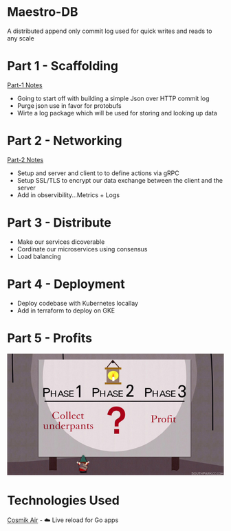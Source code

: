 # Maestro-DB
A distributed append only commit log used for quick writes and reads to any scale 


# Part 1 - Scaffolding
[Part-1 Notes](assets/Part-1%20Notes.md)
- Going to start off with building a simple Json over HTTP commit log
- Purge json use in favor for protobufs
- Wirte a log package which will be used for storing and looking up data

# Part 2 - Networking
[Part-2 Notes](assets/Part-2%20Notes.md)
- Setup and server and client to to define actions via gRPC
- Setup SSL/TLS to encrypt our data exchange between the client and the server
- Add in observibility...Metrics + Logs

# Part 3 - Distribute
- Make our services dicoverable
- Cordinate our microservices using consensus
- Load balancing

# Part 4 - Deployment
- Deploy codebase with Kubernetes locallay
- Add in terraform to deploy on GKE

# Part 5 - Profits
![alt text](assets/underpants_gnomes.jpeg)


# Technologies Used
[Cosmik Air](https://github.com/cosmtrek/air) - ☁️ Live reload for Go apps
